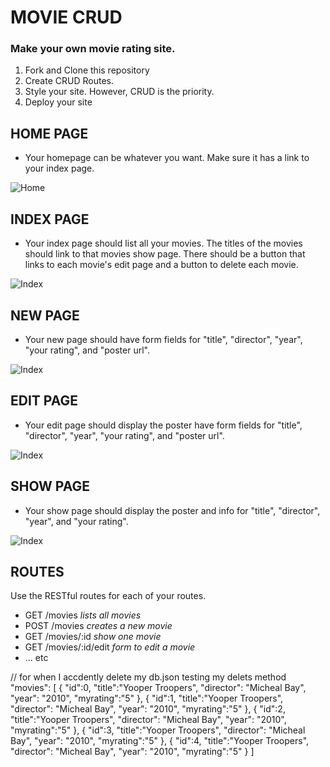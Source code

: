# MOVIE CRUD

### Make your own movie rating site.

1. Fork and Clone this repository
1. Create CRUD Routes.
1. Style your site. However, CRUD is the priority.
1. Deploy your site

## HOME PAGE

- Your homepage can be whatever you want.  Make sure it has a link to your index page.

![Home](/mockups/home.png)

## INDEX PAGE

- Your index page should list all your movies.  The titles of the movies should link to that movies show page. There should be a button that links to each movie's edit page and a button to delete each movie.

![Index](/mockups/index.png)

## NEW PAGE

- Your new page should have form fields for "title", "director", "year", "your rating", and "poster url".

![Index](/mockups/new.png)

## EDIT PAGE

- Your edit page should display the poster have form fields for "title", "director", "year", "your rating", and "poster url".

![Index](/mockups/edit.png)

## SHOW PAGE

- Your show page should display the poster and info for "title", "director", "year", and "your rating".

![Index](/mockups/show.png)


## ROUTES

Use the RESTful routes for each of your routes.

- GET /movies   _lists all movies_
- POST /movies  _creates a new movie_
- GET /movies/:id  _show one movie_
- GET /movies/:id/edit _form to edit a movie_
- ... etc

// for when I accdently delete my db.json testing my delets method 
"movies": [
  {
    "id":0,
    "title":"Yooper Troopers",
    "director": "Micheal Bay",
    "year": "2010",
    "myrating":"5"
  },
  {
    "id":1,
    "title":"Yooper Troopers",
    "director": "Micheal Bay",
    "year": "2010",
    "myrating":"5"
  },
  {
    "id":2,
    "title":"Yooper Troopers",
    "director": "Micheal Bay",
    "year": "2010",
    "myrating":"5"
  },
  {
    "id":3,
    "title":"Yooper Troopers",
    "director": "Micheal Bay",
    "year": "2010",
    "myrating":"5"
  },
  {
    "id":4,
    "title":"Yooper Troopers",
    "director": "Micheal Bay",
    "year": "2010",
    "myrating":"5"
  }
]
